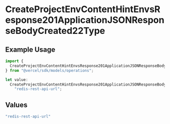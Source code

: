 # CreateProjectEnvContentHintEnvsResponse201ApplicationJSONResponseBodyCreated22Type

## Example Usage

```typescript
import {
  CreateProjectEnvContentHintEnvsResponse201ApplicationJSONResponseBodyCreated22Type,
} from "@vercel/sdk/models/operations";

let value:
  CreateProjectEnvContentHintEnvsResponse201ApplicationJSONResponseBodyCreated22Type =
    "redis-rest-api-url";
```

## Values

```typescript
"redis-rest-api-url"
```